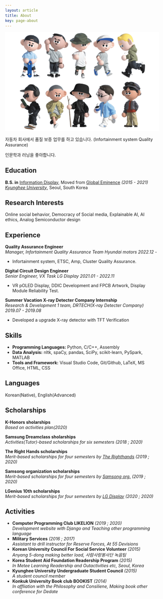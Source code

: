 ```yaml
---
layout: article
title: About
key: page-about
---
```


![welcome](assets/images/welcome.png)

자동차 회사에서 품질 보증 업무를 하고 있습니다. (Infortainment system Quality Assurance) <br>

인문학과 러닝을 좋아합니다. 

## Education
**B.S. in** [Information Display](https://display.khu.ac.kr/display/user/contents/view.do?menuNo=3500007), Moved from [Global Eminence](http://globaleminence.khu.ac.kr/) _(2015 - 2021)_ <br/>
[*Kyunghee University*](https://www.khu.ac.kr/eng/main/index.do), Seoul, South Korea


## Research Interests
Online social behavior, Democracy of Social media, Explainable AI, AI ethics, Analog Semiconductor design


## Experience
**Quality Assurance Engineer** <br/>
*Manager, Infortainment Quality Assurance Team Hyundai motors 2022.12 -*
  - Infortainment system, ETSC, Amp, Cluster Quality Assurance. 


**Digital Circuit Design Engineer** <br/>
*Senior Engineer, VX Task LG Display 2021.01 - 2022.11*
  - VR pOLED Display, DDIC Development and FPCB Artwork, Display Module Reliability Test. 

**Summer Vacation X-ray Detecter Company Internship** <br/>
*Research & Development 1 team, DRTECH(X-ray Detecter Company) 2019.07 - 2019.08*
  - Developed a upgrade X-ray detector with TFT Verification
 
## Skills

- **Programming Languages:** Python, C/C++, Assembly
- **Data Analysis:** nltk, spaCy, pandas, SciPy, scikit-learn, PySpark, MATLAB
- **Tools and Framework:** Visual Studio Code, Git/Github, LaTeX, MS Office, HTML, CSS

## Languages

Korean(Native), English(Advanced)


## Scholarships
**K-Honors sholarships**<br/>
_Based on activities plan(2020)_

**Samsung Dreamclass sholarships**<br/>
_Activities(Tutor)-based scholarships for six semesters (2018 ; 2020)_

**The Right Hands scholarships**<br/>
_Merit-based scholarships for four semesters by [The Righthands](http://www.therighthands.or.kr/) (2019 ; 2020)_

**Samsong organization scholarships**<br/>
_Merit-based scholarships for four semesters by [Samsong org.](http://www.samsong.org/info2.htm) (2019 ; 2020)_

**LGenius 10th scholarships**<br/>
_Merit-based scholarships for four semesters by [LG Display](https://www.lgdisplay.com/kor/company/employ/job-application/domestic-lgenius) (2020 ; 2020)_


## Activities

- **Computer Programming Club LIKELION** _(2019 ; 2020)_ <br/>
    _Development website with Django and Teaching other programming language_
- **Military Services** _(2016 ; 2017)_ <br/>
    _Assistant to drill instructor for Reserve Forces, At 55 Devisions_
- **Korean University Council For Social Service Volunteer** _(2015)_ <br/>
    _Anyang 5-dong making better load, 사람사랑봉사단 녹음팀_
- **Korea Student Aid Foundation Readership Program** _(2015)_ <br/>
    _In Metee Learning Readership and Outactivities etc, Seoul, Korea_
- **Kyunghee University Undergraduate Student Council** _(2015)_ <br/>
    _A student council member_
- **Konkuk University Book club BOOKIST** _(2014)_ <br/>
    _In affliation with the Philosophy and Consiliene, Making book other conference for Dedate_